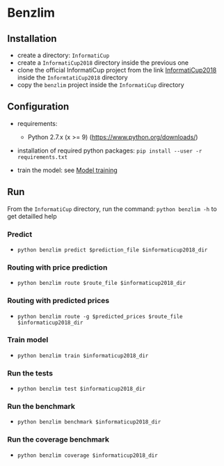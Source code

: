 # Benzlim

## Installation

- create a directory: `InformatiCup`
- create a `InformatiCup2018` directory inside the previous one
- clone the official InformatiCup project from the link [InformatiCup2018](https://github.com/InformatiCup/InformatiCup2018 ) inside the `InformtatiCup2018` directory
- copy the `benzlim` project inside the `InformatiCup` directory

## Configuration

- requirements:
  - Python 2.7.x (x >= 9) (https://www.python.org/downloads/)

- installation of required python packages:
    `pip install --user -r requirements.txt`

- train the model:
  see [Model training](#train-model)

## Run

   From the `InformatiCup` directory, run the command: `python benzlim -h` to get detailled help

### Predict

- `python benzlim predict $prediction_file $informaticup2018_dir`

### Routing with price prediction

- `python benzlim route $route_file $informaticup2018_dir`

### Routing with predicted prices

- `python benzlim route -g $predicted_prices $route_file $informaticup2018_dir`

### Train model

- `python benzlim train $informaticup2018_dir`

### Run the tests

- `python benzlim test $informaticup2018_dir`

### Run the benchmark

- `python benzlim benchmark $informaticup2018_dir`

### Run the coverage benchmark

- `python benzlim coverage $informaticup2018_dir`
